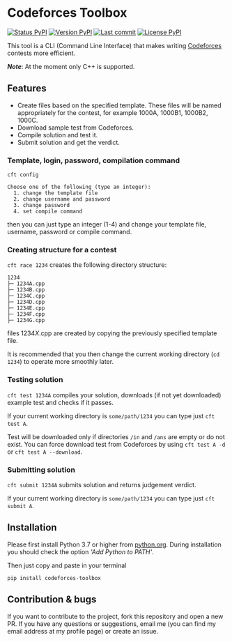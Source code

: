 # Codeforces Toolbox

[![Status PyPI](https://img.shields.io/pypi/status/codeforces-toolbox)](https://pypi.org/project/codeforces-toolbox/)
[![Version PyPI](https://img.shields.io/pypi/v/codeforces-toolbox)](https://pypi.org/project/codeforces-toolbox/)
[![Last commit](https://img.shields.io/github/last-commit/mdbrnowski/codeforces-toolbox)](https://pypi.org/project/codeforces-toolbox/)
[![License PyPI](https://img.shields.io/pypi/l/codeforces-toolbox)](https://pypi.org/project/codeforces-toolbox/)

This tool is a CLI (Command Line Interface) that makes writing [Codeforces](https://codeforces.com/) contests more efficient.

***Note***: At the moment only C++ is supported.

## Features

* Create files based on the specified template. These files will be named appropriately for the contest, for example 1000A, 1000B1, 1000B2, 1000C.
* Download sample test from Codeforces.
* Compile solution and test it.
* Submit solution and get the verdict.


### Template, login, password, compilation command

`cft config`

```
Choose one of the following (type an integer):
  1. change the template file
  2. change username and password
  3. change password
  4. set compile command
```
then you can just type an integer (1-4) and change your template file, username, password or compile command.

### Creating structure for a contest

`cft race 1234` creates the following directory structure:

```
1234
├─ 1234A.cpp
├─ 1234B.cpp
├─ 1234C.cpp
├─ 1234D.cpp
├─ 1234E.cpp
├─ 1234F.cpp
├─ 1234G.cpp
```

files 1234*X*.cpp are created by copying the previously specified template file.

It is recommended that you then change the current working directory (`cd 1234`) to operate more smoothly later.

### Testing solution

`cft test 1234A` compiles your solution, downloads (if not yet downloaded) example test and checks if it passes.

If your current working directory is `some/path/1234` you can type just `cft test A`.

Test will be downloaded only if directories `/in` and `/ans` are empty or do not exist. You can force download test from Codeforces by using `cft test A -d` or `cft test A --download`.

### Submitting solution

`cft submit 1234A` submits solution and returns judgement verdict.

If your current working directory is `some/path/1234` you can type just `cft submit A`. 

## Installation

Please first install Python 3.7 or higher from [python.org](https://www.python.org/downloads/). During installation you should check the option *'Add Python to PATH'*.

Then just copy and paste in your terminal
```commandline
pip install codeforces-toolbox
```

## Contribution & bugs

If you want to contribute to the project, fork this repository and open a new PR. If you have any questions or suggestions, email me (you can find my email address at my profile page) or create an issue.
